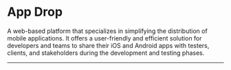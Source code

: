 # App Drop 

A web-based platform that specializes in simplifying the distribution of mobile applications. It offers a user-friendly and efficient solution for developers and teams to share their iOS and Android apps with testers, clients, and stakeholders during the development and testing phases.

---
